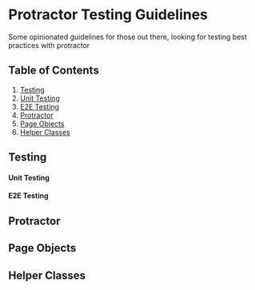 Protractor Testing Guidelines
============================

Some opinionated guidelines for those out there, looking for testing best practices with protractor


## Table of Contents

1. [Testing](#testing)
  1. [Unit Testing](#unit-testing)
  2. [E2E Testing](#e2e-testing)
3. [Protractor](#protractor)
4. [Page Objects](#page-objects)
5. [Helper Classes](#helper-classes)

## Testing

#### Unit Testing

#### E2E Testing

## Protractor

## Page Objects

## Helper Classes
